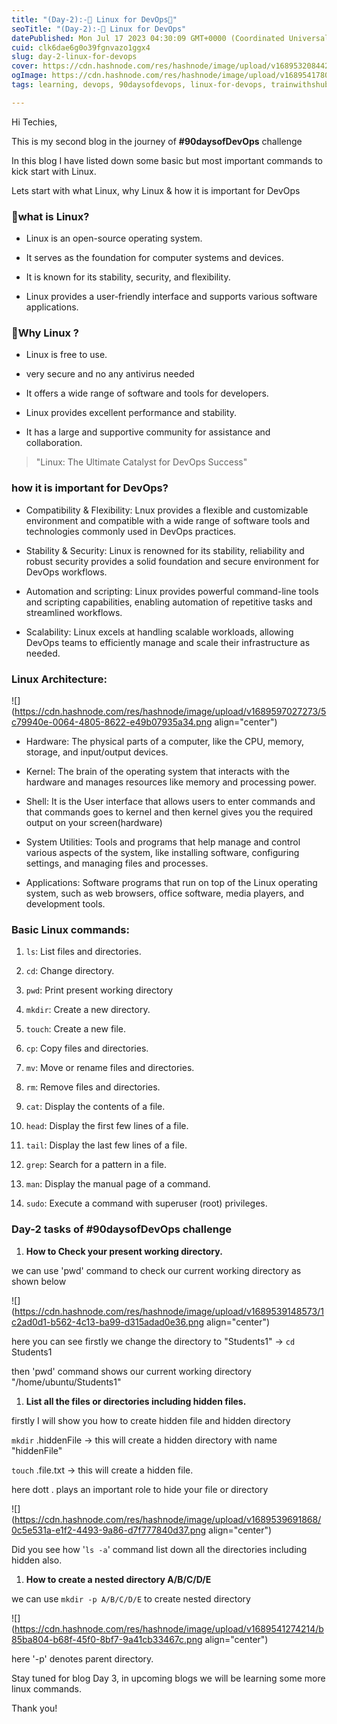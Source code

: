 ```yaml
---
title: "(Day-2):-🐧 Linux for DevOps🔁"
seoTitle: "(Day-2):-🐧 Linux for DevOps"
datePublished: Mon Jul 17 2023 04:30:09 GMT+0000 (Coordinated Universal Time)
cuid: clk6dae6g0o39fgnvazo1ggx4
slug: day-2-linux-for-devops
cover: https://cdn.hashnode.com/res/hashnode/image/upload/v1689532084422/99a50448-be63-4be1-80e8-c50c45729d11.png
ogImage: https://cdn.hashnode.com/res/hashnode/image/upload/v1689541780486/04fba3d4-476f-42fa-aa92-26f47eb35d87.png
tags: learning, devops, 90daysofdevops, linux-for-devops, trainwithshubham

---
```


Hi Techies,

This is my second blog in the journey of **#90daysofDevOps** challenge

In this blog I have listed down some basic but most important commands to kick start with Linux.

Lets start with what Linux, why Linux & how it is important for DevOps

### 🐧what is Linux?

* Linux is an open-source operating system.
    
* It serves as the foundation for computer systems and devices.
    
* It is known for its stability, security, and flexibility.
    
* Linux provides a user-friendly interface and supports various software applications.
    

### 🧐Why Linux ?

* Linux is free to use.
    
* very secure and no any antivirus needed
    
* It offers a wide range of software and tools for developers.
    
* Linux provides excellent performance and stability.
    
* It has a large and supportive community for assistance and collaboration.
    

> "Linux: The Ultimate Catalyst for DevOps Success"

### how it is important for DevOps?

* Compatibility & Flexibility: Lnux provides a flexible and customizable environment and compatible with a wide range of software tools and technologies commonly used in DevOps practices.
    
* Stability & Security: Linux is renowned for its stability, reliability and robust security provides a solid foundation and secure environment for DevOps workflows.
    
* Automation and scripting: Linux provides powerful command-line tools and scripting capabilities, enabling automation of repetitive tasks and streamlined workflows.
    
* Scalability: Linux excels at handling scalable workloads, allowing DevOps teams to efficiently manage and scale their infrastructure as needed.
    

### Linux Architecture:

![](https://cdn.hashnode.com/res/hashnode/image/upload/v1689597027273/5c79940e-0064-4805-8622-e49b07935a34.png align="center")

* Hardware: The physical parts of a computer, like the CPU, memory, storage, and input/output devices.
    
* Kernel: The brain of the operating system that interacts with the hardware and manages resources like memory and processing power.
    
* Shell: It is the User interface that allows users to enter commands and that commands goes to kernel and then kernel gives you the required output on your screen(hardware)
    
* System Utilities: Tools and programs that help manage and control various aspects of the system, like installing software, configuring settings, and managing files and processes.
    
* Applications: Software programs that run on top of the Linux operating system, such as web browsers, office software, media players, and development tools.
    

### Basic Linux commands:

1. `ls`: List files and directories.
    
2. `cd`: Change directory.
    
3. `pwd`: Print present working directory
    
4. `mkdir`: Create a new directory.
    
5. `touch`: Create a new file.
    
6. `cp`: Copy files and directories.
    
7. `mv`: Move or rename files and directories.
    
8. `rm`: Remove files and directories.
    
9. `cat`: Display the contents of a file.
    
10. `head`: Display the first few lines of a file.
    
11. `tail`: Display the last few lines of a file.
    
12. `grep`: Search for a pattern in a file.
    
13. `man`: Display the manual page of a command.
    
14. `sudo`: Execute a command with superuser (root) privileges.
    

### Day-2 tasks of #90daysofDevOps challenge

1. **How to Check your present working directory.**
    

we can use 'pwd' command to check our current working directory as shown below

![](https://cdn.hashnode.com/res/hashnode/image/upload/v1689539148573/1c2ad0d1-b562-4c13-ba99-d315adad0e36.png align="center")

here you can see firstly we change the directory to "Students1" -&gt; `cd` Students1

then 'pwd' command shows our current working directory "/home/ubuntu/Students1"

1. **List all the files or directories including hidden files.**
    

firstly I will show you how to create hidden file and hidden directory

`mkdir` .hiddenFile -&gt; this will create a hidden directory with name "hiddenFile"

`touch` .file.txt -&gt; this will create a hidden file.

here dott . plays an important role to hide your file or directory

![](https://cdn.hashnode.com/res/hashnode/image/upload/v1689539691868/0c5e531a-e1f2-4493-9a86-d7f777840d37.png align="center")

Did you see how '`ls -a`' command list down all the directories including hidden also.

1. **How to create a nested directory A/B/C/D/E**
    

we can use `mkdir -p A/B/C/D/E` to create nested directory

![](https://cdn.hashnode.com/res/hashnode/image/upload/v1689541274214/b85ba804-b68f-45f0-8bf7-9a41cb33467c.png align="center")

here '-p' denotes parent directory.

Stay tuned for blog Day 3, in upcoming blogs we will be learning some more linux commands.

Thank you!